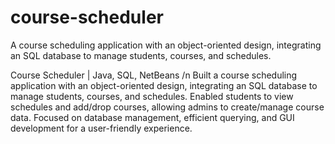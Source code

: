 # course-scheduler
A course scheduling application with an object-oriented design, integrating an SQL database to manage students, courses, and schedules.

Course Scheduler | Java, SQL, NetBeans /n
Built a course scheduling application with an object-oriented design, integrating an SQL database to manage students, courses, and schedules.
Enabled students to view schedules and add/drop courses, allowing admins to create/manage course data.
Focused on database management, efficient querying, and GUI development for a user-friendly experience.


